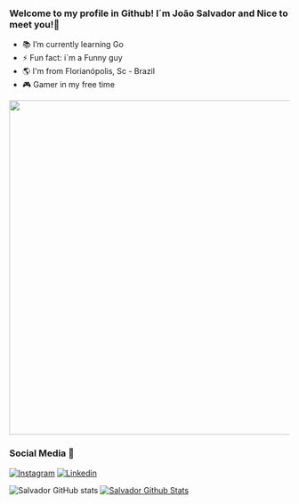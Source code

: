 ### Welcome to my profile in Github! I´m João Salvador and Nice to meet you!👋

- 📚 I’m currently learning Go
- ⚡ Fun fact: i´m a Funny guy
- 🌎 I'm from Florianópolis, Sc - Brazil
- 🎮 Gamer in my free time

<div align="right">
<img src="https://user-images.githubusercontent.com/82125523/186776135-39ac4a4b-1ac4-4d0f-b98b-4c1060716edc.png" width="600px" />
</div>




### Social Media 📲
[![Instagram](https://img.shields.io/badge/Instagram-E4405F?style=for-the-badge&logo=instagram&logoColor=white)](https://www.instagram.com/joao.svd/)
[![Linkedin](https://img.shields.io/badge/LinkedIn-0077B5?style=for-the-badge&logo=linkedin&logoColor=white)](https://www.linkedin.com/in/joão-salvador-rizzo/)

![Salvador GitHub stats](https://github-readme-stats.vercel.app/api?username=Ssalvador221&show_icons=true&theme=chartreuse-dark) [![Salvador Github Stats](https://github-readme-stats.vercel.app/api/pin/?username=Ssalvador221&repo=github-readme-stats)](https://github.com/Ssalvador221/github-readme-stats)
